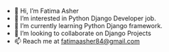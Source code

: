 - 👋 Hi, I’m Fatima Asher
- 👀 I’m interested in Python Django Developer job.
- 🌱 I’m currently learning Python Django framework.
- 💞️ I’m looking to collaborate on Django Projects
- 📫 Reach me at fatimaasher84@gmail.com

<!---
fatimaasher84 is a ✨ special ✨ repository because its `README.md` (this file) appears on your GitHub profile.
You can click the Preview link to take a look at your changes.
--->
